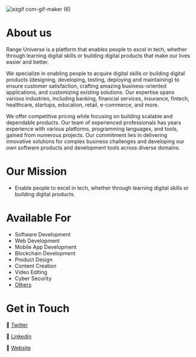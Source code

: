 
![ezgif com-gif-maker (6)](https://user-images.githubusercontent.com/52116447/177990156-44337b0a-72a8-4585-ba48-48ed1dd4bce9.gif)




# About us
Range Universe is a platform that enables people to excel in tech, whether through learning digital skills or building digital products that make our lives easier and better.

We specialize in enabling people to acquire digital skills or building digital products (designing, developing, testing, deploying and maintaining) to ensure customer satisfaction, crafting amazing business-oriented applications, and customizing existing solutions. Our expertise spans various industries, including banking, financial services, insurance, fintech, healthcare, startups, education, retail, e-commerce, and more.

We offer competitive pricing while focusing on building scalable and dependable products. Our team of experienced professionals has years experience with various platforms, programming languages, and tools, gained from numerous projects. Our commitment lies in delivering innovative solutions for complex business challenges and developing our own software products and development tools across diverse domains.

# Our Mission
- Enable people to excel in tech, whether through learning digital skills or building digital products. 

# Available For
- Software Development
- Web Development
- Mobile App Development
- Blockchain Development
- Product Design
- Content Creation
- Video Editing
- Cyber Security
- [Others](https://rangeuniverse.org)

# Get in Touch
🔗 [Twitter](https://twitter.com/rangeuniverse)

🔗 [Linkedin](https://www.linkedin.com/in/rangeuniverse)

🔗 [Website](https://www.rangeuniverse.org)
